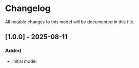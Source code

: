 # Changelog
All notable changes to this model will be documented in this file.

## [1.0.0] - 2025-08-11
### Added
- initial model

